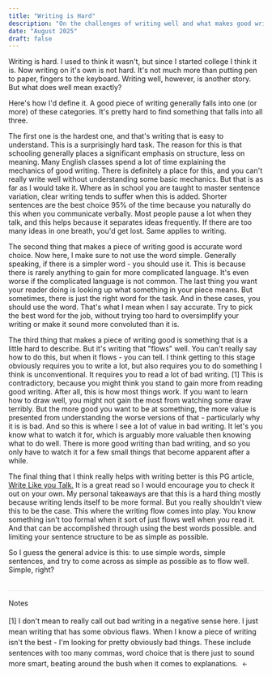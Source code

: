 ```yaml
---
title: "Writing is Hard"
description: "On the challenges of writing well and what makes good writing"
date: "August 2025"
draft: false
---
```


Writing is hard. I used to think it wasn't, but since I started college I think it is. Now writing on it's own is not hard. It's not much more than putting pen to paper, fingers to the keyboard. Writing well, however, is another story. But what does well mean exactly? 

Here's how I'd define it. A good piece of writing generally falls into one (or more) of these categories. It's pretty hard to find something that falls into all three. 

The first one is the hardest one, and that's writing that is easy to understand. This is a surprisingly hard task. The reason for this is that schooling generally places a significant emphasis on structure, less on meaning. Many English classes spend a lot of time explaining the mechanics of good writing. There is definitely a place for this, and you can't really write well without understanding some basic mechanics. But that is as far as I would take it. Where as in school you are taught to master sentence variation, clear writing tends to suffer when this is added. Shorter sentences are the best choice 95% of the time because you naturally do this when you communicate verbally. Most people pause a lot when they talk, and this helps because it separates ideas frequently. If there are too many ideas in one breath, you'd get lost. Same applies to writing.

The second thing that makes a piece of writing good is accurate word choice. Now here, I make sure to not use the word simple. Generally speaking, if there is a simpler word - you should use it. This is because there is rarely anything to gain for more complicated language. It's even worse if the complicated language is not common. The last thing you want your reader doing is looking up what something in your piece means. But sometimes, there is just the right word for the task. And in these cases, you should use the word. That's what I mean when I say accurate. Try to pick the best word for the job, without trying too hard to oversimplify your writing or make it sound more convoluted than it is. 

The third thing that makes a piece of writing good is something that is a little hard to describe. But it's writing that "flows" well. You can't really say how to do this, but when it flows - you can tell. I think getting to this stage obviously requires you to write a lot, but also requires you to do something I think is unconventional. It requires you to read a lot of bad writing. <a href="#fn1" id="fnref1">[1]</a> This is contradictory, because you might think you stand to gain more from reading good writing. After all, this is how most things work. If you want to learn how to draw well, you might not gain the most from watching some draw terribly. But the more good you want to be at something, the more value is presented from understanding the worse versions of that - particularly why it is is bad. And so this is where I see a lot of value in bad writing. It let's you know what to watch it for, which is arguably more valuable then knowing what to do well. There is more good writing than bad writing, and so you only have to watch it for a few small things that become apparent after a while.

The final thing that I think really helps with writing better is this PG article, [Write Like you Talk.](https://paulgraham.com/talk.html) It is a great read so I would encourage you to check it out on your own. My personal takeaways are that this is a hard thing mostly because writing lends itself to be more formal. But you really shouldn't view this to be the case. This where the writing flow comes into play. You know something isn't too formal when it sort of just flows well when you read it. And that can be accomplished through using the best words possible. and limiting your sentence structure to be as simple as possible. 

So I guess the general advice is this: to use simple words, simple sentences, and try to come across as simple as possible as to flow well. Simple, right?  

<div class="notes-separator"></div>

Notes

<div class="notes-section">
<p id="fn1">[1] I don't mean to really call out bad writing in a negative sense here. I just mean writing that has some obvious flaws. When I know a piece of writing isn't the best - I'm looking for pretty obviously bad things. These include sentences with too many commas, word choice that is there just to sound more smart, beating around the bush when it comes to explanations. <a href="#fnref1" class="footnote-back"><svg width="12" height="12" viewBox="0 0 24 24" fill="none" stroke="currentColor" stroke-width="2" stroke-linecap="round" stroke-linejoin="round"><path d="M19 12H5M12 19l-7-7 7-7"/></svg></a></p>
</div>

<style>

article sup a {
  position: static !important;
  font-size: inherit !important;
  line-height: inherit !important;
  vertical-align: baseline !important;
  color: inherit !important;
  text-decoration: none !important;
}

article sup a:before {
  content: "[" !important;
}

article sup a:after {
  content: "]" !important;
}

/* Style footnote reference links in text */
a[href^="#fn"] {
  color: inherit !important;
  text-decoration: none !important;
}

/* Notes separator line */
.notes-separator {
  border-top: 1px solid #e5e7eb !important;
  margin: 2rem 0 1rem 0 !important;
}

html.dark .notes-separator {
  border-top-color: #374151 !important;
}

html.flexoki .notes-separator {
  border-top-color: #CECDC3 !important;
}

/* Notes section styling */
.notes-section {
  font-size: 0.875rem !important;
  line-height: 1.5 !important;
  margin-top: 1rem !important;
}

.footnote-back {
  text-decoration: none !important;
  margin-left: 0.25rem !important;
  display: inline-block !important;
  color: inherit !important;
}

.footnote-back svg {
  display: inline !important;
  vertical-align: middle !important;
  stroke: #000000 !important;
}

html.dark .footnote-back svg {
  stroke: #ffffff !important;
}

html.flexoki .footnote-back svg {
  stroke: #100F0F !important;
}
</style>
